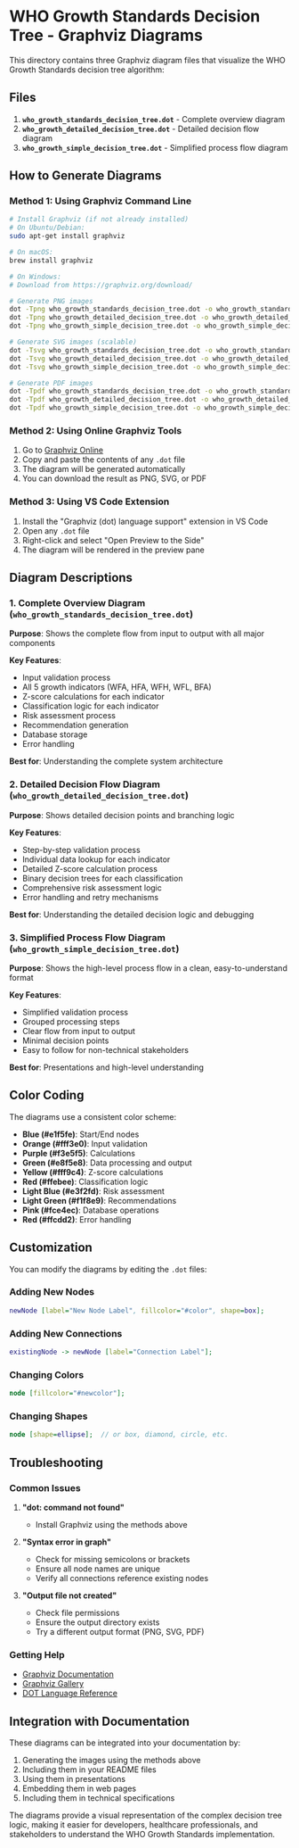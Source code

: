 # WHO Growth Standards Decision Tree - Graphviz Diagrams

This directory contains three Graphviz diagram files that visualize the WHO Growth Standards decision tree algorithm:

## Files

1. **`who_growth_standards_decision_tree.dot`** - Complete overview diagram
2. **`who_growth_detailed_decision_tree.dot`** - Detailed decision flow diagram
3. **`who_growth_simple_decision_tree.dot`** - Simplified process flow diagram

## How to Generate Diagrams

### Method 1: Using Graphviz Command Line

```bash
# Install Graphviz (if not already installed)
# On Ubuntu/Debian:
sudo apt-get install graphviz

# On macOS:
brew install graphviz

# On Windows:
# Download from https://graphviz.org/download/

# Generate PNG images
dot -Tpng who_growth_standards_decision_tree.dot -o who_growth_standards_decision_tree.png
dot -Tpng who_growth_detailed_decision_tree.dot -o who_growth_detailed_decision_tree.png
dot -Tpng who_growth_simple_decision_tree.dot -o who_growth_simple_decision_tree.png

# Generate SVG images (scalable)
dot -Tsvg who_growth_standards_decision_tree.dot -o who_growth_standards_decision_tree.svg
dot -Tsvg who_growth_detailed_decision_tree.dot -o who_growth_detailed_decision_tree.svg
dot -Tsvg who_growth_simple_decision_tree.dot -o who_growth_simple_decision_tree.svg

# Generate PDF images
dot -Tpdf who_growth_standards_decision_tree.dot -o who_growth_standards_decision_tree.pdf
dot -Tpdf who_growth_detailed_decision_tree.dot -o who_growth_detailed_decision_tree.pdf
dot -Tpdf who_growth_simple_decision_tree.dot -o who_growth_simple_decision_tree.pdf
```

### Method 2: Using Online Graphviz Tools

1. Go to [Graphviz Online](https://dreampuf.github.io/GraphvizOnline/)
2. Copy and paste the contents of any `.dot` file
3. The diagram will be generated automatically
4. You can download the result as PNG, SVG, or PDF

### Method 3: Using VS Code Extension

1. Install the "Graphviz (dot) language support" extension in VS Code
2. Open any `.dot` file
3. Right-click and select "Open Preview to the Side"
4. The diagram will be rendered in the preview pane

## Diagram Descriptions

### 1. Complete Overview Diagram (`who_growth_standards_decision_tree.dot`)

**Purpose**: Shows the complete flow from input to output with all major components

**Key Features**:
- Input validation process
- All 5 growth indicators (WFA, HFA, WFH, WFL, BFA)
- Z-score calculations for each indicator
- Classification logic for each indicator
- Risk assessment process
- Recommendation generation
- Database storage
- Error handling

**Best for**: Understanding the complete system architecture

### 2. Detailed Decision Flow Diagram (`who_growth_detailed_decision_tree.dot`)

**Purpose**: Shows detailed decision points and branching logic

**Key Features**:
- Step-by-step validation process
- Individual data lookup for each indicator
- Detailed Z-score calculation process
- Binary decision trees for each classification
- Comprehensive risk assessment logic
- Error handling and retry mechanisms

**Best for**: Understanding the detailed decision logic and debugging

### 3. Simplified Process Flow Diagram (`who_growth_simple_decision_tree.dot`)

**Purpose**: Shows the high-level process flow in a clean, easy-to-understand format

**Key Features**:
- Simplified validation process
- Grouped processing steps
- Clear flow from input to output
- Minimal decision points
- Easy to follow for non-technical stakeholders

**Best for**: Presentations and high-level understanding

## Color Coding

The diagrams use a consistent color scheme:

- **Blue (#e1f5fe)**: Start/End nodes
- **Orange (#fff3e0)**: Input validation
- **Purple (#f3e5f5)**: Calculations
- **Green (#e8f5e8)**: Data processing and output
- **Yellow (#fff9c4)**: Z-score calculations
- **Red (#ffebee)**: Classification logic
- **Light Blue (#e3f2fd)**: Risk assessment
- **Light Green (#f1f8e9)**: Recommendations
- **Pink (#fce4ec)**: Database operations
- **Red (#ffcdd2)**: Error handling

## Customization

You can modify the diagrams by editing the `.dot` files:

### Adding New Nodes
```dot
newNode [label="New Node Label", fillcolor="#color", shape=box];
```

### Adding New Connections
```dot
existingNode -> newNode [label="Connection Label"];
```

### Changing Colors
```dot
node [fillcolor="#newcolor"];
```

### Changing Shapes
```dot
node [shape=ellipse];  // or box, diamond, circle, etc.
```

## Troubleshooting

### Common Issues

1. **"dot: command not found"**
   - Install Graphviz using the methods above

2. **"Syntax error in graph"**
   - Check for missing semicolons or brackets
   - Ensure all node names are unique
   - Verify all connections reference existing nodes

3. **"Output file not created"**
   - Check file permissions
   - Ensure the output directory exists
   - Try a different output format (PNG, SVG, PDF)

### Getting Help

- [Graphviz Documentation](https://graphviz.org/documentation/)
- [Graphviz Gallery](https://graphviz.org/gallery/)
- [DOT Language Reference](https://graphviz.org/doc/info/lang.html)

## Integration with Documentation

These diagrams can be integrated into your documentation by:

1. Generating the images using the methods above
2. Including them in your README files
3. Using them in presentations
4. Embedding them in web pages
5. Including them in technical specifications

The diagrams provide a visual representation of the complex decision tree logic, making it easier for developers, healthcare professionals, and stakeholders to understand the WHO Growth Standards implementation.
